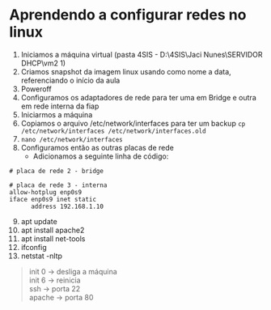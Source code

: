 # Aprendendo a configurar redes no linux

1. Iniciamos a máquina virtual (pasta 4SIS - D:\4SIS\Jaci Nunes\SERVIDOR DHCP\vm2 1)
2. Criamos snapshot da imagem linux usando como nome a data, referenciando o início da aula
3. Poweroff
4. Configuramos os adaptadores de rede para ter uma em Bridge e outra em rede interna da fiap
5. Iniciarmos a máquina
6. Copiamos o arquivo /etc/network/interfaces para ter um backup `cp /etc/network/interfaces /etc/network/interfaces.old`
7. `nano /etc/network/interfaces`
8. Configuramos então as outras placas de rede
    * Adicionamos a seguinte linha de código:
```
# placa de rede 2 - bridge

# placa de rede 3 - interna
allow-hotplug enp0s9
iface enp0s9 inet static 
      address 192.168.1.10
```
9. apt update
10. apt install apache2
11. apt install net-tools
12. ifconfig
13. netstat -nltp

> init 0 -> desliga a máquina  
> init 6 -> reinicia  
> ssh -> porta 22  
> apache -> porta 80  